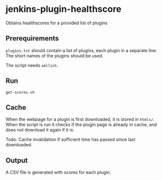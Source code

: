 # jenkins-plugin-healthscore
Obtains healthscores for a provided list of plugins

## Prerequirements

`plugins.txt` should contain a list of plugins, each plugin in a separate line.
The short names of the plugins should be used.

The script needs `xmllint`.

## Run
`get-scores.sh`

## Cache

When the webpage for a plugin is first downloaded, it is stored in `htmls/`.
When the script is run it checks if the plugin page is already in cache, and does not download it again if it is.

Todo: Cache invalidation if sufficient time has passed since last downloaded.

## Output

A CSV file is generated with scores for each plugin.

